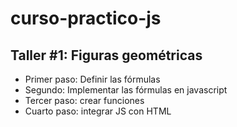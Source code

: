 # curso-practico-js

## Taller #1: Figuras geométricas

- Primer paso: Definir las fórmulas
- Segundo: Implementar las fórmulas en javascript
- Tercer paso: crear funciones
- Cuarto paso: integrar JS con HTML
